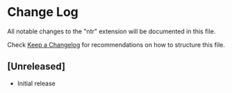 # Change Log

All notable changes to the "ntr" extension will be documented in this file.

Check [Keep a Changelog](http://keepachangelog.com/) for recommendations on how to structure this file.

## [Unreleased]

- Initial release